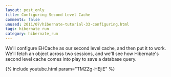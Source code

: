 ```yaml
---           
layout: post_only
title: Configuring Second Level Cache
comments: false
unused: 2011/07/hibernate-tutorial-33-configuring.html
tags: hibernate run
category: hibernate_run
---
```


We'll configure EHCache as our second level cache, and then put it to work. We'll fetch an object across two sessions, and we'll see how Hibernate's second level cache comes into play to save a database query.

{% include youtube.html param="TMZZg-HEjiE" %}